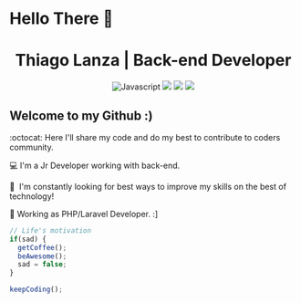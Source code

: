 # Hello There :metal:

<h1 align="center"> 
  Thiago Lanza | Back-end Developer
</h1>

<p align="center">  
  <img src="https://img.shields.io/badge/-Javascript-yellow" alt="Javascript">
  <img src="https://img.shields.io/badge/-NodeJS-brightgreen" alt"Node.JS">   
  <img src="https://img.shields.io/badge/-PHP-blue" alt"PHP">
  <img src="https://img.shields.io/badge/-Laravel-orange" alt"Laravel"> 
</p>

## Welcome to my Github :)
:octocat: Here I'll share my code and do my best to contribute to coders community.

:computer: I'm a Jr Developer working with back-end.

:metal:&nbsp; I'm constantly looking for best ways to improve my skills on the best of technology!

:briefcase: Working as PHP/Laravel Developer. :]


```js
// Life's motivation
if(sad) {
  getCoffee();
  beAwesome();
  sad = false;
}

keepCoding();
```
